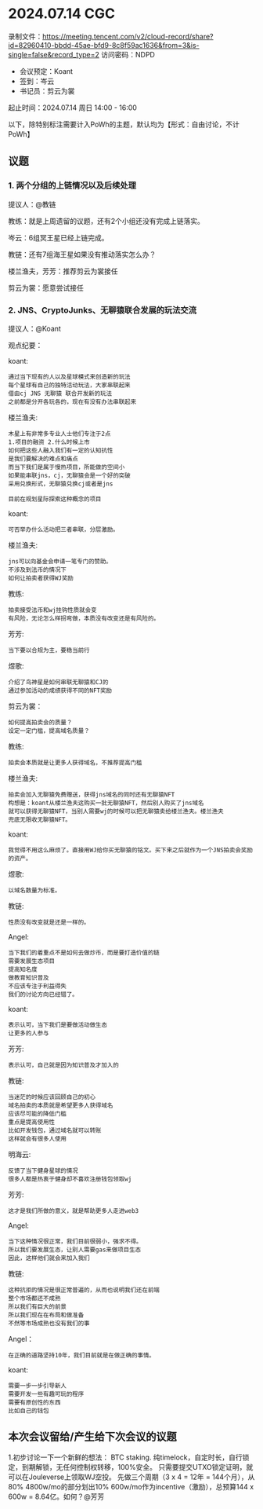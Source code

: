 
# 2024.07.14 CGC

录制文件：https://meeting.tencent.com/v2/cloud-record/share?id=82960410-bbdd-45ae-bfd9-8c8f59ac1636&from=3&is-single=false&record_type=2
访问密码：NDPD

- 会议预定：Koant
- 签到：岑云
- 书记员：剪云为裳

起止时间：2024.07.14 周日 14:00 - 16:00

以下，除特别标注需要计入PoWh的主题，默认均为【形式：自由讨论，不计PoWh】

## 议题

### 1. 两个分组的上链情况以及后续处理

提议人：@教链

教练：就是上周遗留的议题，还有2个小组还没有完成上链落实。

岑云：6组冥王星已经上链完成。

教链：还有7组海王星如果没有推动落实怎么办？

楼兰渔夫，芳芳：推荐剪云为裳接任

剪云为裳：愿意尝试接任


### 2. JNS、CryptoJunks、无聊猿联合发展的玩法交流

提议人：@Koant

观点纪要：

koant:
```
通过当下现有的人以及星球模式来创造新的玩法
每个星球有自己的独特活动玩法，大家串联起来
借由cj JNS 无聊猿 联合开发新的玩法
之前都是分开各玩各的，现在有没有办法串联起来
```

楼兰渔夫:
```
木星上有非常多专业人士他们专注于2点
1.项目的融资 2.什么时候上市
如何把这些人融入我们有一定的认知抗性
是我们要解决的难点和痛点
而当下我们是属于慢热项目，所能做的空间小
如果能串联jns，cj，无聊猿会是一个好的突破
采用兑换形式，无聊猿兑换cj或者是jns

目前在规划星际探索这种概念的项目
```

koant:
```
可否举办什么活动把三者串联，分层激励。
```

楼兰渔夫:
```
jns可以向基金会申请一笔专门的赞助。
不涉及到法币的情况下
如何让拍卖者获得WJ奖励
```

教练:
```
拍卖接受法币和wj挂钩性质就会变
有风险，无论怎么样拐弯做，本质没有改变还是有风险的。
```

芳芳:
```
当下要以合规为主，要稳当前行
```

煜歌:
```
介绍了鸟神星是如何串联无聊猿和CJ的
通过参加活动的成绩获得不同的NFT奖励
```

剪云为裳：
```
如何提高拍卖会的质量？
设定一定门槛，提高域名质量？
```

教练:
```
拍卖会本质就是让更多人获得域名，不推荐提高门槛
```

楼兰渔夫:
```
拍卖会加入无聊猿免费赠送，获得jns域名的同时还有无聊猿NFT
构想是：koant从楼兰渔夫这购买一批无聊猿NFT，然后别人购买了jns域名
就可以获得无聊猿NFT，当别人需要wj的时候可以把无聊猿卖给楼兰渔夫。楼兰渔夫
兜底无限收无聊猿NFT。
```

koant:
```
我觉得不用这么麻烦了。直接用WJ给你买无聊猿的铭文。买下来之后就作为一个JNS拍卖会奖励的资产。
```

煜歌:
```
以域名数量为标准。
```

教链:
```
性质没有改变就是还是一样的。
```

Angel:
```
当下我们的着重点不是如何去做炒币，而是要打造价值的链
需要发展生态项目
提高知名度
做教育知识普及
不应该专注于利益得失
我们的讨论方向已经错了。
```

koant:
```
表示认可，当下我们是要做活动做生态
让更多的人参与
```

芳芳:
```
表示认可，自己就是因为知识普及才加入的
```

教链:
```
当迷茫的时候应该回顾自己的初心
域名拍卖的本质就是希望更多人获得域名
应该尽可能的降低门槛
重点是提高使用性
比如开发钱包，通过域名就可以转账
这样就会有很多人使用
```

明海云:
```
反馈了当下健身星球的情况
很多人都是热衷于健身却不喜欢注册钱包领取wj
```

芳芳:
```
这才是我们所做的意义，就是帮助更多人走进web3
```

Angel:
```
当下这种情况很正常，我们目前很弱小，强求不得。
所以我们要发展生态，让别人需要gas来做项目生态
因此，这样他们就会来加入我们
```

教链:
```
这种抗拒的情况是很正常普遍的，从而也说明我们还在前端
整个市场都还不成熟
所以我们有巨大的前景
所以我们现在在布局和做准备
不然等市场成熟也没有我们的事
```

Angel：
```
在正确的道路坚持10年，我们目前就是在做正确的事情。
```

koant:
```
需要一步一步引导新人
需要开发一些有趣可玩的程序
需要有原创性的东西
比如自己的钱包
```



## 本次会议留给/产生给下次会议的议题

1.初步讨论一下一个新鲜的想法：
BTC staking. 纯timelock，自定时长，自行锁定，到期解锁，无任何控制权转移，100%安全。
只需要提交UTXO锁定证明，就可以在Jouleverse上领取WJ空投。
先做三个周期（3 x 4 = 12年 = 144个月），从80% 4800w/mo的部分划出10% 600w/mo作为incentive（激励），总预算144 x 600w = 8.64亿。如何？@芳芳 
